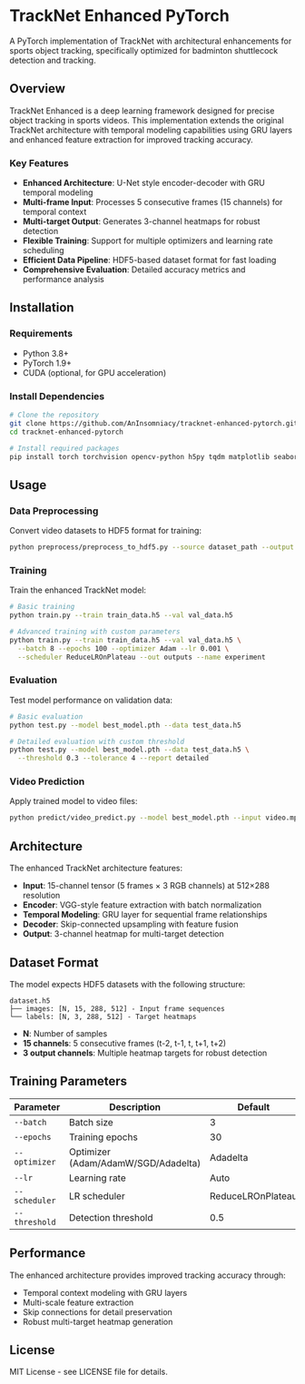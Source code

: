 # TrackNet Enhanced PyTorch

A PyTorch implementation of TrackNet with architectural enhancements for sports object tracking, specifically optimized for badminton shuttlecock detection and tracking.

## Overview

TrackNet Enhanced is a deep learning framework designed for precise object tracking in sports videos. This implementation extends the original TrackNet architecture with temporal modeling capabilities using GRU layers and enhanced feature extraction for improved tracking accuracy.

### Key Features

- **Enhanced Architecture**: U-Net style encoder-decoder with GRU temporal modeling
- **Multi-frame Input**: Processes 5 consecutive frames (15 channels) for temporal context
- **Multi-target Output**: Generates 3-channel heatmaps for robust detection
- **Flexible Training**: Support for multiple optimizers and learning rate scheduling
- **Efficient Data Pipeline**: HDF5-based dataset format for fast loading
- **Comprehensive Evaluation**: Detailed accuracy metrics and performance analysis

## Installation

### Requirements

- Python 3.8+
- PyTorch 1.9+ 
- CUDA (optional, for GPU acceleration)

### Install Dependencies

```bash
# Clone the repository
git clone https://github.com/AnInsomniacy/tracknet-enhanced-pytorch.git
cd tracknet-enhanced-pytorch

# Install required packages
pip install torch torchvision opencv-python h5py tqdm matplotlib seaborn pandas numpy scipy
```

## Usage

### Data Preprocessing

Convert video datasets to HDF5 format for training:

```bash
python preprocess/preprocess_to_hdf5.py --source dataset_path --output dataset.h5
```

### Training

Train the enhanced TrackNet model:

```bash
# Basic training
python train.py --train train_data.h5 --val val_data.h5

# Advanced training with custom parameters
python train.py --train train_data.h5 --val val_data.h5 \
  --batch 8 --epochs 100 --optimizer Adam --lr 0.001 \
  --scheduler ReduceLROnPlateau --out outputs --name experiment
```

### Evaluation

Test model performance on validation data:

```bash
# Basic evaluation
python test.py --model best_model.pth --data test_data.h5

# Detailed evaluation with custom threshold
python test.py --model best_model.pth --data test_data.h5 \
  --threshold 0.3 --tolerance 4 --report detailed
```

### Video Prediction

Apply trained model to video files:

```bash
python predict/video_predict.py --model best_model.pth --input video.mp4 --output result.mp4
```

## Architecture

The enhanced TrackNet architecture features:

- **Input**: 15-channel tensor (5 frames × 3 RGB channels) at 512×288 resolution
- **Encoder**: VGG-style feature extraction with batch normalization
- **Temporal Modeling**: GRU layer for sequential frame relationships  
- **Decoder**: Skip-connected upsampling with feature fusion
- **Output**: 3-channel heatmap for multi-target detection

## Dataset Format

The model expects HDF5 datasets with the following structure:

```
dataset.h5
├── images: [N, 15, 288, 512] - Input frame sequences
└── labels: [N, 3, 288, 512] - Target heatmaps
```

- **N**: Number of samples
- **15 channels**: 5 consecutive frames (t-2, t-1, t, t+1, t+2)
- **3 output channels**: Multiple heatmap targets for robust detection

## Training Parameters

| Parameter | Description | Default |
|-----------|-------------|---------|
| `--batch` | Batch size | 3 |
| `--epochs` | Training epochs | 30 |
| `--optimizer` | Optimizer (Adam/AdamW/SGD/Adadelta) | Adadelta |
| `--lr` | Learning rate | Auto |
| `--scheduler` | LR scheduler | ReduceLROnPlateau |
| `--threshold` | Detection threshold | 0.5 |

## Performance

The enhanced architecture provides improved tracking accuracy through:

- Temporal context modeling with GRU layers
- Multi-scale feature extraction
- Skip connections for detail preservation
- Robust multi-target heatmap generation

## License

MIT License - see LICENSE file for details.
